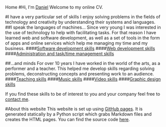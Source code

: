 Home
#Hi, I'm [Daniel](bio.html)
Welcome to my online CV.

#I have a very particular set of skills
I enjoy solving problems in the fields of technology and creativity by understanding their systems and languages.
##I speak the languages of machines...
Since very young I was interested in the use of technology to help with facilitating tasks. For that reason I have learned web and software development, as well as a set of tools in the form of apps and online services which help me managing my time and my business.
####[Software development skills](skills/software.html)
####[Web development skills](skills/web.html)
####[Administration and task/time management skills](skills/management.html) 

##...and minds
For over 10 years I have worked in the world of the arts, as a performer and a teacher. This helped me develop skills regarding solving problems, deconstructing concepts and presenting work to an audience.
####[Teaching skills](skills/teaching.html)
####[Music skills](skills/music.html)
####[Video skills](skills/video.html)
####[Graphic design skills](skills/design.html)

If you find these skills to be of interest to you and your company feel free to [contact me](mailto:controlledflame@gmail.com).

#About this website
This website is set up using [GitHub pages](https://pages.github.com). It is generated statically by a Python script which grabs Markdown files and creates the HTML pages. You can find the source code [here](https://github.com/xassbit/xassbit.github.io).